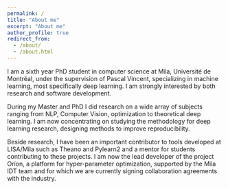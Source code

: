 ```yaml
---
permalink: /
title: "About me"
excerpt: "About me"
author_profile: true
redirect_from: 
  - /about/
  - /about.html
---
```


I am a sixth year PhD student in computer science at Mila, Université de Montréal, under the
supervision of Pascal Vincent, specializing in machine learning, most specifically deep learning. I
am strongly interested by both research and software development.

During my Master and PhD I did research on a wide array of subjects ranging from NLP, Computer Vision,
optimization to theoretical deep learning. I am now concentrating on studying the methodology for
deep learning research, designing methods to improve reproducibility.

Beside research, I have been an important contributor to tools developed at LISA/Mila such as Theano
and Pylearn2 and a mentor for students contributing to these projects. I am now the lead developer
of the project Oríon, a platform for hyper-parameter optimization, supported by the Mila IDT team
and for which we are currently signing collaboration agreements with the industry.
